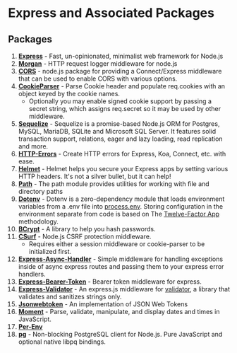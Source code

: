 # Express and Associated Packages

## Packages

1. **[Express](https://expressjs.com/)** - Fast, un-opinionated, minimalist web framework for Node.js
2. **[Morgan](https://github.com/expressjs/morgan)** - HTTP request logger middleware for node.js
3. **[CORS](https://www.npmjs.com/package/cors)** - node.js package for providing a Connect/Express middleware that can be used to enable CORS with various options.
4. **[CookieParser](https://www.npmjs.com/package/cookie-parser)** - Parse Cookie header and populate req.cookies with an object keyed by the cookie names.
   - Optionally you may enable signed cookie support by passing a secret string, which assigns req.secret so it may be used by other middleware.
5. **[Sequelize](https://sequelize.org/)** - Sequelize is a promise-based Node.js ORM for Postgres, MySQL, MariaDB, SQLite and Microsoft SQL Server. It features solid transaction support, relations, eager and lazy loading, read replication and more.
6. **[HTTP-Errors](https://www.npmjs.com/package/http-errors)** - Create HTTP errors for Express, Koa, Connect, etc. with ease.
7. **[Helmet](https://www.npmjs.com/package/helmet)** - Helmet helps you secure your Express apps by setting various HTTP headers. It's not a silver bullet, but it can help!
8. **[Path](https://nodejs.org/api/path.html)** - The path module provides utilities for working with file and directory paths
9. **[Dotenv](https://www.npmjs.com/package/dotenv)** - Dotenv is a zero-dependency module that loads environment variables from a .env file into [process.env](https://nodejs.org/docs/latest/api/process.html#process_process_env). Storing configuration in the environment separate from code is based on The [Twelve-Factor App](http://12factor.net/config) methodology.
10. **[BCrypt](https://www.npmjs.com/package/bcrypt)** - A library to help you hash passwords.
11. **[CSurf](https://www.npmjs.com/package/csurf)** - Node.js CSRF protection middleware.
    - Requires either a session middleware or cookie-parser to be initialized first.
12. **[Express-Async-Handler](https://www.npmjs.com/package/express-async-handler)** - Simple middleware for handling exceptions inside of async express routes and passing them to your express error handlers.
13. **[Express-Bearer-Token](https://www.npmjs.com/package/express-bearer-token)** - Bearer token middleware for express.
14. **[Express-Validator](https://www.npmjs.com/package/express-validator)** - An express.js middleware for [validator](https://github.com/validatorjs/validator.js), a library that validates and sanitizes strings only.
15. **[Jsonwebtoken](https://www.npmjs.com/package/jsonwebtoken)** - An implementation of JSON Web Tokens
16. **[Moment](https://momentjs.com/)** - Parse, validate, manipulate, and display dates and times in JavaScript.
17. **[Per-Env](https://www.npmjs.com/package/per-env)**
18. **[pg](https://www.npmjs.com/package/pg)** - Non-blocking PostgreSQL client for Node.js. Pure JavaScript and optional native libpq bindings.
